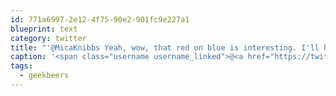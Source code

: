 ```yaml
---
id: 771a6997-2e12-4f75-90e2-901fc9e227a1
blueprint: text
category: twitter
title: "'@MicaKnibbs Yeah, wow, that red on blue is interesting. I'll have to check out the iPhone app at #geekbeers"
caption: '<span class="username username_linked">@<a href="https://twitter.com/MicaKnibbs" title="Mica Knibbs">MicaKnibbs</a></span> Yeah, wow, that red on blue is interesting. I''ll have to check out the iPhone app at <span class="hashtag hashtag_local">#<a href="http://tweettemp.darylchymko.ca/?tag=geekbeers">geekbeers</a>'
tags:
  - geekbeers
---
```

